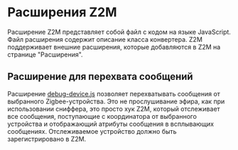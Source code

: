 # Расширения Z2M #

Расширение Z2M представляет собой файл с кодом на языке JavaScript. Файл расширения содержит описание класса конвертера. Z2M поддерживает внешние расширения, которые добавляются в Z2M на странице "Расширения".

## Расширение для перехвата сообщений ##

Расширение [debug-device.js](debug-device.js) позволяет перехватывать сообщения от выбранного Zigbee-устройства. Это не прослушивание эфира, как при использовании сниффера, это просто хук Z2M, который отслеживает все сообщения, поступающие с координатора от выбранного устройства и отображающий атрибуты сообщения в всплывающих сообщениях. Отслеживаемое устройство должно быть зарегистрировано в Z2M.
